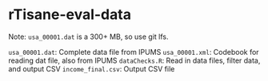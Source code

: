 # rTisane-eval-data
Note: `usa_00001.dat` is a 300+ MB, so use git lfs. 

`usa_00001.dat`: Complete data file from IPUMS
`usa_00001.xml`: Codebook for reading dat file, also from IPUMS
`dataChecks.R`: Read in data files, filter data, and output CSV
`income_final.csv`: Output CSV file 